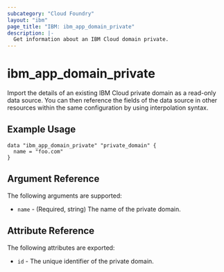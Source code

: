 ```yaml
---
subcategory: "Cloud Foundry"
layout: "ibm"
page_title: "IBM: ibm_app_domain_private"
description: |-
  Get information about an IBM Cloud domain private.
---
```


# ibm\_app_domain_private

Import the details of an existing IBM Cloud private domain as a read-only data source. You can then reference the fields of the data source in other resources within the same configuration by using interpolation syntax.

## Example Usage

```hcl
data "ibm_app_domain_private" "private_domain" {
  name = "foo.com"
}

```

## Argument Reference

The following arguments are supported:

* `name` - (Required, string) The name of the private domain.

## Attribute Reference

The following attributes are exported:

* `id` - The unique identifier of the private domain.  
